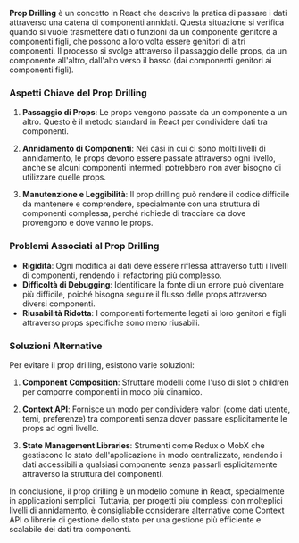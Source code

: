 **Prop Drilling** è un concetto in React che descrive la pratica di passare i dati attraverso una catena di componenti annidati. Questa situazione si verifica quando si vuole trasmettere dati o funzioni da un componente genitore a componenti figli, che possono a loro volta essere genitori di altri componenti. Il processo si svolge attraverso il passaggio delle props, da un componente all'altro, dall'alto verso il basso (dai componenti genitori ai componenti figli).

### Aspetti Chiave del Prop Drilling

1. **Passaggio di Props**: Le props vengono passate da un componente a un altro. Questo è il metodo standard in React per condividere dati tra componenti.

2. **Annidamento di Componenti**: Nei casi in cui ci sono molti livelli di annidamento, le props devono essere passate attraverso ogni livello, anche se alcuni componenti intermedi potrebbero non aver bisogno di utilizzare quelle props.

3. **Manutenzione e Leggibilità**: Il prop drilling può rendere il codice difficile da mantenere e comprendere, specialmente con una struttura di componenti complessa, perché richiede di tracciare da dove provengono e dove vanno le props.

### Problemi Associati al Prop Drilling

- **Rigidità**: Ogni modifica ai dati deve essere riflessa attraverso tutti i livelli di componenti, rendendo il refactoring più complesso.
- **Difficoltà di Debugging**: Identificare la fonte di un errore può diventare più difficile, poiché bisogna seguire il flusso delle props attraverso diversi componenti.
- **Riusabilità Ridotta**: I componenti fortemente legati ai loro genitori e figli attraverso props specifiche sono meno riusabili.

### Soluzioni Alternative

Per evitare il prop drilling, esistono varie soluzioni:

1. **Component Composition**: Sfruttare modelli come l'uso di slot o children per comporre componenti in modo più dinamico.

2. **Context API**: Fornisce un modo per condividere valori (come dati utente, temi, preferenze) tra componenti senza dover passare esplicitamente le props ad ogni livello. 


3. **State Management Libraries**: Strumenti come Redux o MobX che gestiscono lo stato dell'applicazione in modo centralizzato, rendendo i dati accessibili a qualsiasi componente senza passarli esplicitamente attraverso la struttura dei componenti.

In conclusione, il prop drilling è un modello comune in React, specialmente in applicazioni semplici. Tuttavia, per progetti più complessi con molteplici livelli di annidamento, è consigliabile considerare alternative come Context API o librerie di gestione dello stato per una gestione più efficiente e scalabile dei dati tra componenti.